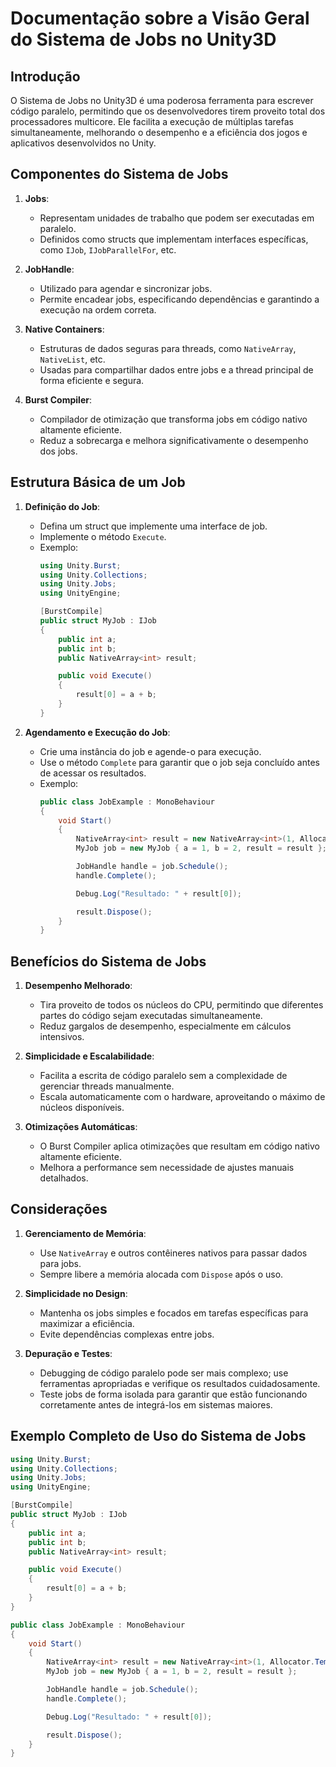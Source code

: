 
# Documentação sobre a Visão Geral do Sistema de Jobs no Unity3D

## Introdução

O Sistema de Jobs no Unity3D é uma poderosa ferramenta para escrever código paralelo, permitindo que os desenvolvedores tirem proveito total dos processadores multicore. Ele facilita a execução de múltiplas tarefas simultaneamente, melhorando o desempenho e a eficiência dos jogos e aplicativos desenvolvidos no Unity.

## Componentes do Sistema de Jobs

1. **Jobs**:
   - Representam unidades de trabalho que podem ser executadas em paralelo.
   - Definidos como structs que implementam interfaces específicas, como `IJob`, `IJobParallelFor`, etc.

2. **JobHandle**:
   - Utilizado para agendar e sincronizar jobs.
   - Permite encadear jobs, especificando dependências e garantindo a execução na ordem correta.

3. **Native Containers**:
   - Estruturas de dados seguras para threads, como `NativeArray`, `NativeList`, etc.
   - Usadas para compartilhar dados entre jobs e a thread principal de forma eficiente e segura.

4. **Burst Compiler**:
   - Compilador de otimização que transforma jobs em código nativo altamente eficiente.
   - Reduz a sobrecarga e melhora significativamente o desempenho dos jobs.

## Estrutura Básica de um Job

1. **Definição do Job**:
   - Defina um struct que implemente uma interface de job.
   - Implemente o método `Execute`.
   - Exemplo:
     ```csharp
     using Unity.Burst;
     using Unity.Collections;
     using Unity.Jobs;
     using UnityEngine;

     [BurstCompile]
     public struct MyJob : IJob
     {
         public int a;
         public int b;
         public NativeArray<int> result;

         public void Execute()
         {
             result[0] = a + b;
         }
     }
     ```

2. **Agendamento e Execução do Job**:
   - Crie uma instância do job e agende-o para execução.
   - Use o método `Complete` para garantir que o job seja concluído antes de acessar os resultados.
   - Exemplo:
     ```csharp
     public class JobExample : MonoBehaviour
     {
         void Start()
         {
             NativeArray<int> result = new NativeArray<int>(1, Allocator.TempJob);
             MyJob job = new MyJob { a = 1, b = 2, result = result };

             JobHandle handle = job.Schedule();
             handle.Complete();

             Debug.Log("Resultado: " + result[0]);

             result.Dispose();
         }
     }
     ```

## Benefícios do Sistema de Jobs

1. **Desempenho Melhorado**:
   - Tira proveito de todos os núcleos do CPU, permitindo que diferentes partes do código sejam executadas simultaneamente.
   - Reduz gargalos de desempenho, especialmente em cálculos intensivos.

2. **Simplicidade e Escalabilidade**:
   - Facilita a escrita de código paralelo sem a complexidade de gerenciar threads manualmente.
   - Escala automaticamente com o hardware, aproveitando o máximo de núcleos disponíveis.

3. **Otimizações Automáticas**:
   - O Burst Compiler aplica otimizações que resultam em código nativo altamente eficiente.
   - Melhora a performance sem necessidade de ajustes manuais detalhados.

## Considerações

1. **Gerenciamento de Memória**:
   - Use `NativeArray` e outros contêineres nativos para passar dados para jobs.
   - Sempre libere a memória alocada com `Dispose` após o uso.

2. **Simplicidade no Design**:
   - Mantenha os jobs simples e focados em tarefas específicas para maximizar a eficiência.
   - Evite dependências complexas entre jobs.

3. **Depuração e Testes**:
   - Debugging de código paralelo pode ser mais complexo; use ferramentas apropriadas e verifique os resultados cuidadosamente.
   - Teste jobs de forma isolada para garantir que estão funcionando corretamente antes de integrá-los em sistemas maiores.

## Exemplo Completo de Uso do Sistema de Jobs

```csharp
using Unity.Burst;
using Unity.Collections;
using Unity.Jobs;
using UnityEngine;

[BurstCompile]
public struct MyJob : IJob
{
    public int a;
    public int b;
    public NativeArray<int> result;

    public void Execute()
    {
        result[0] = a + b;
    }
}

public class JobExample : MonoBehaviour
{
    void Start()
    {
        NativeArray<int> result = new NativeArray<int>(1, Allocator.TempJob);
        MyJob job = new MyJob { a = 1, b = 2, result = result };

        JobHandle handle = job.Schedule();
        handle.Complete();

        Debug.Log("Resultado: " + result[0]);

        result.Dispose();
    }
}
```

